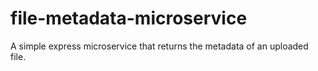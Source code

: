 # file-metadata-microservice
A simple express microservice that returns the metadata of an uploaded file.

